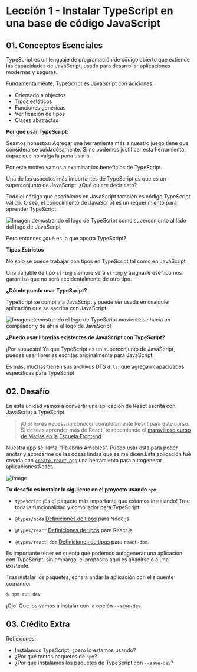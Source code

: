 # Lección 1 - Instalar TypeScript en una base de código JavaScript

## 01. Conceptos Esenciales

TypeScript es un lenguaje de programación de código abierto que extiende las capacidades de JavaScript, usado para desarrollar aplicaciones modernas y seguras.

Fundamentalmente, TypeScript es JavaScript con adiciones:

- Orientado a objectos
- Tipos estáticos
- Funciones genéricas
- Verificación de tipos
- Clases abstractas

**Por qué usar TypeScript:**

Seamos honestos: Agregar una herramienta más a nuestro juego tiene que considerarse cuidadósamente. Si no podemos justificar esta herramienta, capaz que no valga la pena usarla.

Por este motivo vamos a examinar los beneficios de TypeScript.

Una de los aspectos más importantes de TypeScript es que es un superconjunto de JavaScript. ¿Qué quiere decir esto?

Tódo el código que escribimos en JavaScript también es código TypeScript válido. O sea, el conocimiento de JavaScript es un requerimiento para aprender TypeScript.

![Imagen demostrando el logo de TypeScript como superconjunto al lado del logo de JavaScript](https://user-images.githubusercontent.com/656318/170575087-a148f14b-f1b6-4c8d-b9e7-80db7acb7def.jpg)

Pero entonces ¿qué es lo que aporta TypeScript?

**Tipos Estrictos**

No solo se puede trabajar con tipos en TypeScript tal como en JavaScript

Una variable de tipo `string` siempre será `string` y asignarle ese tipo nos garantiza que no será accidentalmente de otro tipo.

**¿Dónde puedo usar TypeScript?**

TypeScript se compila a JavaScript y puede ser usada en cualquier aplicación que se escriba con JavaScript.

![Imagen demostrando el logo de TypeScript moviendose hacia un compilador y de ahí a el logo de JavaScript](https://user-images.githubusercontent.com/656318/151954144-faa78375-20f1-4d49-b7d6-fd09e784d562.png)

**¿Puedo usar librerías existentes de JavaScript con TypeScript?**

¡Por supuesto! Ya que TypeScript es un superconjunto de JavaScript, puedes usar librerías escritas originalmente para JavaScript.

Es más, muchas tienen sus archivos DTS `d.ts`, que agregan capacidades especificas para TypeScript.


## 02. Desafío

En esta unidad vamos a convertir una aplicación de React escrita con JavaScript a TypeScript.

> ¡Ojo! no es necesario conocer completamente React para este curso. Si deseas aprender más de React, te recomiendo el [maravilloso curso de Matías en la Escuela Frontend](https://www.escuelafrontend.com/react). 


Nuestra app se llama "Palabras Amables". Puedo usar esta para poder anotar y acordarme de las cosas lindas que se me dicen.Esta aplicación fué creada con [`create-react-app`](https://create-react-app.dev/) una herramienta para autogenerar aplicaciones React.

![image](https://user-images.githubusercontent.com/656318/152138927-8c031cef-a2b5-4d79-87e0-b028da9514c2.png)


**Tu desafío es instalar lo siguiente en el proyecto usando `npm`.**

- `typescript` ¡Es el paquete más importante que estamos instalando! Trae toda la funcionalidad y compilador para TypeScript.

- `@types/node` [Definiciones de tipos](https://github.com/ramonh/ts-course-draft/tree/main/leccion-00-como-funciona-typescript#puedo-usar-librer%C3%ADas-existentes-de-javascript-con-typescript) para Node.js

- `@types/react` [Definiciones de tipos](https://github.com/ramonh/ts-course-draft/tree/main/leccion-00-como-funciona-typescript#puedo-usar-librer%C3%ADas-existentes-de-javascript-con-typescript) para React.js

- `@types/react-dom` [Definiciones de tipos](https://github.com/ramonh/ts-course-draft/tree/main/leccion-00-como-funciona-typescript#puedo-usar-librer%C3%ADas-existentes-de-javascript-con-typescript) para `react-dom`.

Es importante tener en cuenta que podemos autogenerar una aplicación con TypeScript, sin embargo, el propósito aqui es añadirselo a una existente.

Tras instalar los paquetes, echa a andar la aplicación con el siguente comando:

```bash
$ npm run dev
```

¡Ojo! Que los vamos a instalar con la opción `--save-dev`


## 03. Crédito Extra

Reflexiones:

- Instalamos TypeScript, ¿pero lo estamos usando?
- ¿Por qué tantos paquetes de `npm`?
- ¿Por qué instalamos los paquetes de TypeScript con `--save-dev`?
